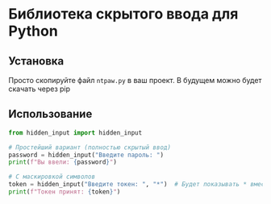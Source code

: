 # Библиотека скрытого ввода для Python

## Установка
Просто скопируйте файл `ntpaw.py` в ваш проект. В будущем можно будет скачать через pip

## Использование
```python
from hidden_input import hidden_input

# Простейший вариант (полностью скрытый ввод)
password = hidden_input("Введите пароль: ")
print(f"Вы ввели: {password}")

# С маскировкой символов
token = hidden_input("Введите токен: ", "*")  # Будет показывать * вместо символов
print(f"Токен принят: {token}")
